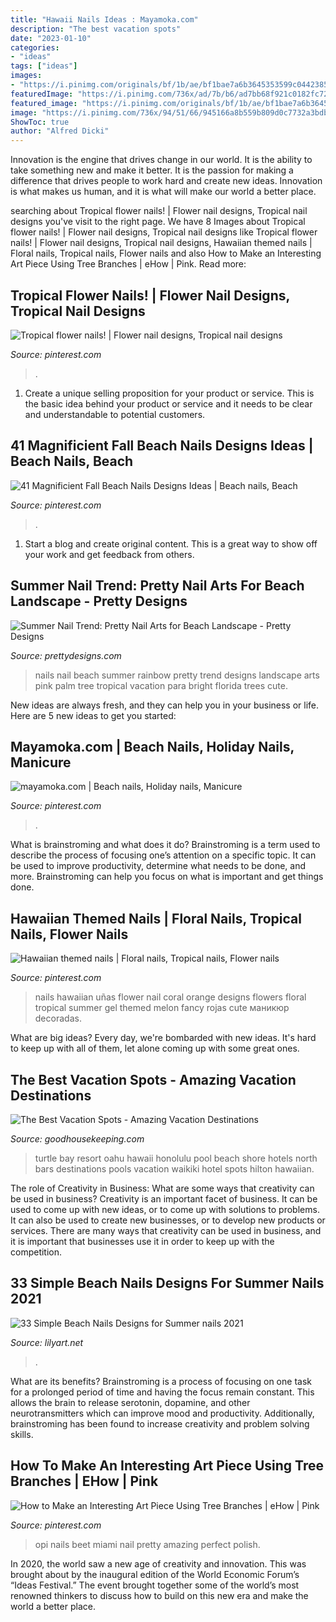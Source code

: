```yaml
---
title: "Hawaii Nails Ideas : Mayamoka.com"
description: "The best vacation spots"
date: "2023-01-10"
categories:
- "ideas"
tags: ["ideas"]
images:
- "https://i.pinimg.com/originals/bf/1b/ae/bf1bae7a6b3645353599c04423852e86.jpg"
featuredImage: "https://i.pinimg.com/736x/ad/7b/b6/ad7bb68f921c0182fc72a8ac2fc81556--opi-miami-beet-beets.jpg"
featured_image: "https://i.pinimg.com/originals/bf/1b/ae/bf1bae7a6b3645353599c04423852e86.jpg"
image: "https://i.pinimg.com/736x/94/51/66/945166a8b559b809d0c7732a3bdb04e4.jpg"
ShowToc: true
author: "Alfred Dicki"
---
```



Innovation is the engine that drives change in our world. It is the ability to take something new and make it better. It is the passion for making a difference that drives people to work hard and create new ideas. Innovation is what makes us human, and it is what will make our world a better place.

	

		
searching about Tropical flower nails! | Flower nail designs, Tropical nail designs you've visit to the right page. We have 8 Images about Tropical flower nails! | Flower nail designs, Tropical nail designs like Tropical flower nails! | Flower nail designs, Tropical nail designs, Hawaiian themed nails | Floral nails, Tropical nails, Flower nails and also How to Make an Interesting Art Piece Using Tree Branches | eHow | Pink. Read more:
		
    
## Tropical Flower Nails! | Flower Nail Designs, Tropical Nail Designs

<img loading=lazy src="https://i.pinimg.com/originals/ce/6d/94/ce6d94a7521c2e90f84d88686083a7f3.jpg" onerror="this.onerror=null;this.src='https://tse3.mm.bing.net/th?id=OIP.wrCCwcTqwfFu0XOa0EZe8gHaJ6&amp;pid=15.1';" alt="Tropical flower nails! | Flower nail designs, Tropical nail designs">

_Source: pinterest.com_

>. 

	

1. Create a unique selling proposition for your product or service. This is the basic idea behind your product or service and it needs to be clear and understandable to potential customers. 

    
## 41 Magnificient Fall Beach Nails Designs Ideas | Beach Nails, Beach

<img loading=lazy src="https://i.pinimg.com/736x/94/51/66/945166a8b559b809d0c7732a3bdb04e4.jpg" onerror="this.onerror=null;this.src='https://tse4.mm.bing.net/th?id=OIP.-8jfakrT7rSsXYhuPKW44wHaJ3&amp;pid=15.1';" alt="41 Magnificient Fall Beach Nails Designs Ideas | Beach nails, Beach">

_Source: pinterest.com_

>. 

	

1. Start a blog and create original content. This is a great way to show off your work and get feedback from others.

    
## Summer Nail Trend: Pretty Nail Arts For Beach Landscape - Pretty Designs

<img loading=lazy src="http://www.prettydesigns.com/wp-content/uploads/2014/06/Rainbow-Nails.jpg" onerror="this.onerror=null;this.src='https://tse2.mm.bing.net/th?id=OIP.3KVhalbDBt0AWgJr9uh5JAHaHa&amp;pid=15.1';" alt="Summer Nail Trend: Pretty Nail Arts for Beach Landscape - Pretty Designs">

_Source: prettydesigns.com_

>nails nail beach summer rainbow pretty trend designs landscape arts pink palm tree tropical vacation para bright florida trees cute. 

	

New ideas are always fresh, and they can help you in your business or life. Here are 5 new ideas to get you started: 

    
## Mayamoka.com | Beach Nails, Holiday Nails, Manicure

<img loading=lazy src="https://i.pinimg.com/originals/bf/1b/ae/bf1bae7a6b3645353599c04423852e86.jpg" onerror="this.onerror=null;this.src='https://tse3.mm.bing.net/th?id=OIP.srMgkATeqZyqEraPnK5A1gHaFs&amp;pid=15.1';" alt="mayamoka.com | Beach nails, Holiday nails, Manicure">

_Source: pinterest.com_

>. 

	

What is brainstroming and what does it do?
Brainstroming is a term used to describe the process of focusing one’s attention on a specific topic. It can be used to improve productivity, determine what needs to be done, and more. Brainstroming can help you focus on what is important and get things done.

    
## Hawaiian Themed Nails | Floral Nails, Tropical Nails, Flower Nails

<img loading=lazy src="https://i.pinimg.com/originals/32/86/9f/32869f63cb7bc6240788003abbaf0de7.jpg" onerror="this.onerror=null;this.src='https://tse3.mm.bing.net/th?id=OIP.MrcYV1_VOo7_52qN5qnISwHaGy&amp;pid=15.1';" alt="Hawaiian themed nails | Floral nails, Tropical nails, Flower nails">

_Source: pinterest.com_

>nails hawaiian uñas flower nail coral orange designs flowers floral tropical summer gel themed melon fancy rojas cute маникюр decoradas. 

	

What are big ideas?
Every day, we're bombarded with new ideas. It's hard to keep up with all of them, let alone coming up with some great ones.

    
## The Best Vacation Spots - Amazing Vacation Destinations

<img loading=lazy src="http://ghk.h-cdn.co/assets/17/15/turtle-bay-renovated-pool-area.jpg" onerror="this.onerror=null;this.src='https://tse1.mm.bing.net/th?id=OIP.QllCCIqbr_qwWVWMy1dmyQHaDt&amp;pid=15.1';" alt="The Best Vacation Spots - Amazing Vacation Destinations">

_Source: goodhousekeeping.com_

>turtle bay resort oahu hawaii honolulu pool beach shore hotels north bars destinations pools vacation waikiki hotel spots hilton hawaiian. 

	

The role of Creativity in Business: What are some ways that creativity can be used in business?
Creativity is an important facet of business. It can be used to come up with new ideas, or to come up with solutions to problems. It can also be used to create new businesses, or to develop new products or services. There are many ways that creativity can be used in business, and it is important that businesses use it in order to keep up with the competition.

    
## 33 Simple Beach Nails Designs For Summer Nails 2021

<img loading=lazy src="https://lilyart.net/wp-content/uploads/2021/05/19-13-768x1152.jpg" onerror="this.onerror=null;this.src='https://tse4.mm.bing.net/th?id=OIP.FPUntv4qQsDyWZGGXadkTgHaLH&amp;pid=15.1';" alt="33 Simple Beach Nails Designs for Summer nails 2021">

_Source: lilyart.net_

>. 

	

What are its benefits?
Brainstroming is a process of focusing on one task for a prolonged period of time and having the focus remain constant. This allows the brain to release serotonin, dopamine, and other neurotransmitters which can improve mood and productivity. Additionally, brainstroming has been found to increase creativity and problem solving skills.

    
## How To Make An Interesting Art Piece Using Tree Branches | EHow | Pink

<img loading=lazy src="https://i.pinimg.com/736x/ad/7b/b6/ad7bb68f921c0182fc72a8ac2fc81556--opi-miami-beet-beets.jpg" onerror="this.onerror=null;this.src='https://tse4.mm.bing.net/th?id=OIP.dXHTpZ53rrkCYVwYIympxAHaIY&amp;pid=15.1';" alt="How to Make an Interesting Art Piece Using Tree Branches | eHow | Pink">

_Source: pinterest.com_

>opi nails beet miami nail pretty amazing perfect polish. 

	

In 2020, the world saw a new age of creativity and innovation. This was brought about by the inaugural edition of the World Economic Forum’s “Ideas Festival.” The event brought together some of the world’s most renowned thinkers to discuss how to build on this new era and make the world a better place.

